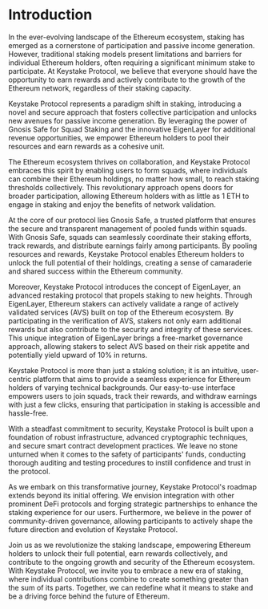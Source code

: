 # Introduction

In the ever-evolving landscape of the Ethereum ecosystem, staking has emerged as a cornerstone of participation and passive income generation. However, traditional staking models present limitations and barriers for individual Ethereum holders, often requiring a significant minimum stake to participate. At Keystake Protocol, we believe that everyone should have the opportunity to earn rewards and actively contribute to the growth of the Ethereum network, regardless of their staking capacity.

Keystake Protocol represents a paradigm shift in staking, introducing a novel and secure approach that fosters collective participation and unlocks new avenues for passive income generation. By leveraging the power of Gnosis Safe for Squad Staking and the innovative EigenLayer for additional revenue opportunities, we empower Ethereum holders to pool their resources and earn rewards as a cohesive unit.

The Ethereum ecosystem thrives on collaboration, and Keystake Protocol embraces this spirit by enabling users to form squads, where individuals can combine their Ethereum holdings, no matter how small, to reach staking thresholds collectively. This revolutionary approach opens doors for broader participation, allowing Ethereum holders with as little as 1 ETH to engage in staking and enjoy the benefits of network validation.

At the core of our protocol lies Gnosis Safe, a trusted platform that ensures the secure and transparent management of pooled funds within squads. With Gnosis Safe, squads can seamlessly coordinate their staking efforts, track rewards, and distribute earnings fairly among participants. By pooling resources and rewards, Keystake Protocol enables Ethereum holders to unlock the full potential of their holdings, creating a sense of camaraderie and shared success within the Ethereum community.

Moreover, Keystake Protocol introduces the concept of EigenLayer, an advanced restaking protocol that propels staking to new heights. Through EigenLayer, Ethereum stakers can actively validate a range of actively validated services (AVS) built on top of the Ethereum ecosystem. By participating in the verification of AVS, stakers not only earn additional rewards but also contribute to the security and integrity of these services. This unique integration of EigenLayer brings a free-market governance approach, allowing stakers to select AVS based on their risk appetite and potentially yield upward of 10% in returns.

Keystake Protocol is more than just a staking solution; it is an intuitive, user-centric platform that aims to provide a seamless experience for Ethereum holders of varying technical backgrounds. Our easy-to-use interface empowers users to join squads, track their rewards, and withdraw earnings with just a few clicks, ensuring that participation in staking is accessible and hassle-free.

With a steadfast commitment to security, Keystake Protocol is built upon a foundation of robust infrastructure, advanced cryptographic techniques, and secure smart contract development practices. We leave no stone unturned when it comes to the safety of participants' funds, conducting thorough auditing and testing procedures to instill confidence and trust in the protocol.

As we embark on this transformative journey, Keystake Protocol's roadmap extends beyond its initial offering. We envision integration with other prominent DeFi protocols and forging strategic partnerships to enhance the staking experience for our users. Furthermore, we believe in the power of community-driven governance, allowing participants to actively shape the future direction and evolution of Keystake Protocol.

Join us as we revolutionize the staking landscape, empowering Ethereum holders to unlock their full potential, earn rewards collectively, and contribute to the ongoing growth and security of the Ethereum ecosystem. With Keystake Protocol, we invite you to embrace a new era of staking, where individual contributions combine to create something greater than the sum of its parts. Together, we can redefine what it means to stake and be a driving force behind the future of Ethereum.
